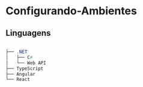 # Configurando-Ambientes

## Linguagens

```powershell

├── .NET
│   ├── C#
│   └── Web API
├── TypeScript
├── Angular
└── React
